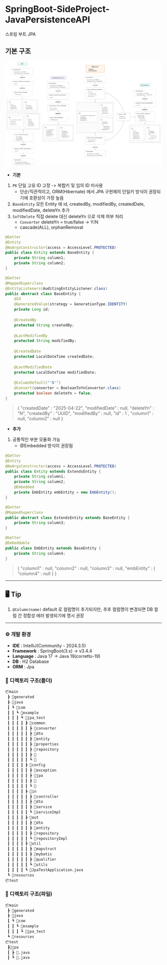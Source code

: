 # SpringBoot-SideProject-JavaPersistenceAPI
스프링 부트 JPA

## 기본 구조
![JPA-1.png](images/JPA-1.png)

- **기본**
1. `PK` 단일 고유 ID 고정 -> 복합키 및 임의 ID 미사용
    - 단순/직관적이고, ORM(Hibernate) 에서 JPA 구현체의 단일키 방식이 권장되기에 호환성이 가장 높음
2. `BaseEntity` 모든 Entity 에 id, createdBy, modifiedBy, createdDate, modifiedDate, deleteYn 추가
3. `SoftDelete` 직접 delete 대신 deleteYn 으로 삭제 여부 처리
   - `Converter` deleteYn = true/false -> Y/N
   - cascade(ALL), orphanRemoval

```java
@Getter
@Entity
@NoArgsConstructor(access = AccessLevel.PROTECTED)
public class Entity extends BaseEntity {
    private String column1;
    private String column2;
}
```
```java
@Getter
@MappedSuperclass
@EntityListeners(AuditingEntityListener.class)
public abstract class BaseEntity {
    @Id
    @GeneratedValue(strategy = GenerationType.IDENTITY)
    private Long id;
    
    @CreatedBy
    protected String createdBy;

    @LastModifiedBy
    protected String modifiedBy;
    
    @CreatedDate
    protected LocalDateTime createdDate;

    @LastModifiedDate
    protected LocalDateTime modifiedDate;

    @ColumnDefault("'N'")
    @Convert(converter = BooleanToYnConverter.class)
    protected boolean deleteYn = false;
}
```
> { "createdDate" : "2025-04-22", "modifiedDate" : null, "deleteYn" : "N", "createdBy" : "UUID", "modifiedBy" : null, "id" : 1
> , "column1" : null, "column2" : null }

- **추가**
1. 공통적인 부분 모듈화 가능
   - @Embedded 방식이 권장됨

```java
@Getter
@Entity
@NoArgsConstructor(access = AccessLevel.PROTECTED)
public class Entity extends ExtendsEntity {
    private String column1;
    private String column2;
    @Embedded
    private EmbEntity embEntity = new EmbEntity();
}
```
```java
@Getter
@MappedSuperclass
public abstract class ExtendsEntity extends BaseEntity {
    private String column3;
}
```
```java
@Getter
@Embeddable
public class EmbEntity extends BaseEntity {
    private String column4;
}
```
> { "column1" : null, "column2" : null, "column3" : null, "embEntity" : { "column4" : null } }

---

## 🖥️ Tip
1. `@Column(name)` default 로 컬럼명이 추가되지만, 추후 컬럼명이 변경되면 DB 컬럼 간 정합성 에러 발생되기에 명시 권장

---

### ⚙️ 개발 환경
- **IDE** : IntelliJ(Community - 2024.3.5)
- **Framework** : SpringBoot(3.x) -> v3.4.4
- **Language** : Java 17 -> Java 19(corretto-19)
- **DB** : H2 Database
- **ORM** : Jpa

### 📂 디렉토리 구조(폴더)
```bash
📦main
 ┣ 📂generated
 ┣ 📂java
 ┃ ┗ 📂com
 ┃ ┃ ┗ 📂example
 ┃ ┃ ┃ ┗ 📂jpa_test
 ┃ ┃ ┃ ┃ ┣ 📂common
 ┃ ┃ ┃ ┃ ┃ ┣ 📂converter
 ┃ ┃ ┃ ┃ ┃ ┣ 📂dto
 ┃ ┃ ┃ ┃ ┃ ┣ 📂entity
 ┃ ┃ ┃ ┃ ┃ ┣ 📂properties
 ┃ ┃ ┃ ┃ ┃ ┣ 📂repository
 ┃ ┃ ┃ ┃ ┃ ┣ 📂
 ┃ ┃ ┃ ┃ ┃ ┗ 📂
 ┃ ┃ ┃ ┃ ┣ 📂config
 ┃ ┃ ┃ ┃ ┃ ┣ 📂exception
 ┃ ┃ ┃ ┃ ┃ ┣ 📂jpa
 ┃ ┃ ┃ ┃ ┃ ┣ 📂
 ┃ ┃ ┃ ┃ ┃ ┗ 📂
 ┃ ┃ ┃ ┃ ┣ 📂in
 ┃ ┃ ┃ ┃ ┃ ┣ 📂controller
 ┃ ┃ ┃ ┃ ┃ ┣ 📂dto
 ┃ ┃ ┃ ┃ ┃ ┣ 📂service
 ┃ ┃ ┃ ┃ ┃ ┗ 📂serviceImpl
 ┃ ┃ ┃ ┃ ┣ 📂out
 ┃ ┃ ┃ ┃ ┃ ┣ 📂dto
 ┃ ┃ ┃ ┃ ┃ ┣ 📂entity
 ┃ ┃ ┃ ┃ ┃ ┣ 📂repository
 ┃ ┃ ┃ ┃ ┃ ┗ 📂repositoryImpl
 ┃ ┃ ┃ ┃ ┣ 📂util
 ┃ ┃ ┃ ┃ ┃ ┣ 📂mapstruct
 ┃ ┃ ┃ ┃ ┃ ┣ 📂mybatis
 ┃ ┃ ┃ ┃ ┃ ┣ 📂qualifier
 ┃ ┃ ┃ ┃ ┃ ┗ 📂utils
 ┃ ┃ ┃ ┃ ┗ 📜JpaTestApplication.java
 ┗ 📂resources
📦test
```

### 📂 디렉토리 구조(파일)
```bash
📦main
 ┣ 📂generated
 ┣ 📂java
 ┃ ┗ 📂com
 ┃ ┃ ┗ 📂example
 ┃ ┃ ┃ ┗ 📂jpa_test
 ┗ 📂resources
📦test
 ┣📂jpa
 ┃ ┣ 📜.java
 ┃ ┗ 📜.java
```
